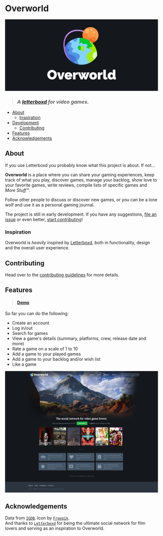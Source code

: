 # Overworld

![logo](.gitbook/assets/logo%20%281%29.png)

> ### _A_ [_letterboxd_](https://letterboxd.com) _for video games._

* [About](./#about)
  * [Inspiration](./#inspiration)
* [Development](./#development)
  * [Contributing](./#contributing)
* [Features](./#features)
* [Acknowledgements](./#acknowledgements)

## About

If you use Letterboxd you probably know what this project is about. If not...

**Overworld** is a place where you can share your gaming experiences, keep track of what you play, discover games, manage your backlog, show love to your favorite games, write reviews, compile lists of specific games and _More Stuff™_.

Follow other people to discuss or discover new games, or you can be a lone wolf and use it as a personal gaming journal.

The project is still in early development. If you have any suggestions, [file an issue](https://github.com/danielgrijalva/overworld/issues/new/choose) or even better, [start contributing](contributing.md)!

### Inspiration

Overworld is _heavily_ inspired by [Letterboxd](https://letterboxd.com/), both in functionality, design and the overall user experience.

## Contributing

Head over to the [contributing guidelines](contributing.md) for more details.

## Features

> #### [Demo](https://raw.githubusercontent.com/danielgrijalva/overworld/master/media/demo.gif)

So far you can do the following:

* Create an account
* Log in/out
* Search for games
* View a game's details \(summary, platforms, crew, release date and more\)
* Rate a game on a scale of 1 to 10
* Add a game to your played games
* Add a game to your backlog and/or wish list
* Like a game  

![landing](.gitbook/assets/landing%20%281%29.png)

## Acknowledgements

Data from [`IGDB`](https://api.igdb.com). Icon by [`Freepik`](https://www.freepik.com/).  
And thanks to [`Letterboxd`](https://letterboxd.com/) for being the ultimate social network for film lovers and serving as an inspiration to Overworld.

